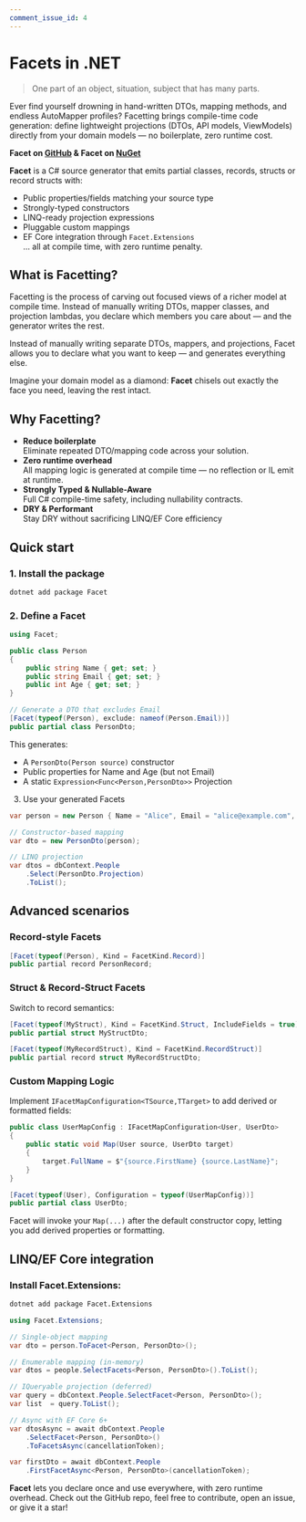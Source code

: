 ```yaml
---
comment_issue_id: 4
---
```


# Facets in .NET

> One part of an object, situation, subject that has many parts.

Ever find yourself drowning in hand-written DTOs, mapping methods, and endless AutoMapper profiles? Facetting brings compile-time code generation: define lightweight projections (DTOs, API models, ViewModels) directly from your domain models — no boilerplate, zero runtime cost.

**Facet on [GitHub](https://github.com/Tim-Maes/Facet) & Facet on [NuGet](https://www.nuget.org/packages/Facet)**

**Facet** is a C# source generator that emits partial classes, records, structs or record structs with:

- Public properties/fields matching your source type  
- Strongly-typed constructors  
- LINQ-ready projection expressions  
- Pluggable custom mappings  
- EF Core integration through `Facet.Extensions`  
… all at compile time, with zero runtime penalty.

## What is Facetting?

Facetting is the process of carving out focused views of a richer model at compile time. Instead of manually writing DTOs, mapper classes, and projection lambdas, you declare which members you care about — and the generator writes the rest.

Instead of manually writing separate DTOs, mappers, and projections, Facet allows you to declare what you want to keep — and generates everything else.

Imagine your domain model as a diamond: **Facet** chisels out exactly the face you need, leaving the rest intact.

## Why Facetting?

- **Reduce boilerplate**  
  Eliminate repeated DTO/mapping code across your solution.  
- **Zero runtime overhead**  
  All mapping logic is generated at compile time — no reflection or IL emit at runtime.  
- **Strongly Typed & Nullable-Aware**  
  Full C# compile-time safety, including nullability contracts.  
- **DRY & Performant**  
  Stay DRY without sacrificing LINQ/EF Core efficiency  

## Quick start

### 1. Install the package

```bash
dotnet add package Facet
```

### 2. Define a Facet

```csharp
using Facet;

public class Person
{
    public string Name { get; set; }
    public string Email { get; set; }
    public int Age { get; set; }
}

// Generate a DTO that excludes Email
[Facet(typeof(Person), exclude: nameof(Person.Email))]
public partial class PersonDto;
```

This generates:

- A `PersonDto(Person source)` constructor
- Public properties for Name and Age (but not Email)
- A static `Expression<Func<Person,PersonDto>>` Projection

3. Use your generated Facets

```csharp
var person = new Person { Name = "Alice", Email = "alice@example.com", Age = 30 };

// Constructor-based mapping
var dto = new PersonDto(person);

// LINQ projection
var dtos = dbContext.People
    .Select(PersonDto.Projection)
    .ToList();
```

## Advanced scenarios

### Record-style Facets

```csharp
[Facet(typeof(Person), Kind = FacetKind.Record)]
public partial record PersonRecord;
```

### Struct & Record-Struct Facets

Switch to record semantics:

```csharp
[Facet(typeof(MyStruct), Kind = FacetKind.Struct, IncludeFields = true)]
public partial struct MyStructDto;

[Facet(typeof(MyRecordStruct), Kind = FacetKind.RecordStruct)]
public partial record struct MyRecordStructDto;
```

### Custom Mapping Logic

Implement `IFacetMapConfiguration<TSource,TTarget>` to add derived or formatted fields:

```csharp
public class UserMapConfig : IFacetMapConfiguration<User, UserDto>
{
    public static void Map(User source, UserDto target)
    {
        target.FullName = $"{source.FirstName} {source.LastName}";
    }
}

[Facet(typeof(User), Configuration = typeof(UserMapConfig))]
public partial class UserDto;
```

Facet will invoke your `Map(...)` after the default constructor copy, letting you add derived properties or formatting.

## LINQ/EF Core integration

### Install Facet.Extensions:

```bash
dotnet add package Facet.Extensions
```

```csharp
using Facet.Extensions;

// Single-object mapping
var dto = person.ToFacet<Person, PersonDto>();

// Enumerable mapping (in-memory)
var dtos = people.SelectFacets<Person, PersonDto>().ToList();

// IQueryable projection (deferred)
var query = dbContext.People.SelectFacet<Person, PersonDto>();
var list  = query.ToList();

// Async with EF Core 6+
var dtosAsync = await dbContext.People
    .SelectFacet<Person, PersonDto>()
    .ToFacetsAsync(cancellationToken);

var firstDto = await dbContext.People
    .FirstFacetAsync<Person, PersonDto>(cancellationToken);
```

**Facet** lets you declare once and use everywhere, with zero runtime overhead. Check out the GitHub repo, feel free to contribute, open an issue, or give it a star!